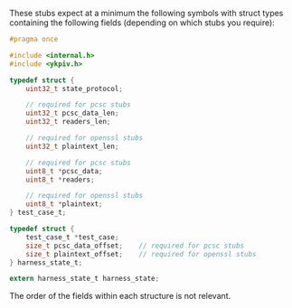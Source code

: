 These stubs expect at a minimum the following symbols with struct types containing the following fields (depending on which stubs you require):

```c
#pragma once

#include <internal.h>
#include <ykpiv.h>

typedef struct {
    uint32_t state_protocol;

    // required for pcsc stubs
    uint32_t pcsc_data_len;
    uint32_t readers_len;

    // required for openssl stubs
    uint32_t plaintext_len;

    // required for pcsc stubs
    uint8_t *pcsc_data;
    uint8_t *readers;

    // required for openssl stubs
    uint8_t *plaintext;
} test_case_t;

typedef struct {
    test_case_t *test_case;
    size_t pcsc_data_offset;    // required for pcsc stubs
    size_t plaintext_offset;    // required for openssl stubs
} harness_state_t;

extern harness_state_t harness_state;
```

The order of the fields within each structure is not relevant.
